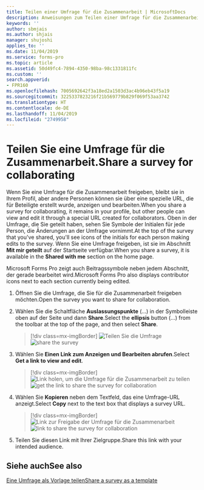 ```yaml
---
title: Teilen einer Umfrage für die Zusammenarbeit | MicrosoftDocs
description: Anweisungen zum Teilen einer Umfrage für die Zusammenarbeit
keywords: ''
author: sbmjais
ms.author: shjais
manager: shujoshi
applies_to: ''
ms.date: 11/04/2019
ms.service: forms-pro
ms.topic: article
ms.assetid: 50d49fc4-7894-4350-98ba-98c1331811fc
ms.custom: ''
search.appverid:
- FPR160
ms.openlocfilehash: 7005692642f3a18ed2a1503d3ac4b96eb43f5a19
ms.sourcegitcommit: 3225337823216f21b569779b829f069f53aa3742
ms.translationtype: HT
ms.contentlocale: de-DE
ms.lasthandoff: 11/04/2019
ms.locfileid: "2749958"
---
```

# <a name="share-a-survey-for-collaborating"></a><span data-ttu-id="dd93f-103">Teilen Sie eine Umfrage für die Zusammenarbeit.</span><span class="sxs-lookup"><span data-stu-id="dd93f-103">Share a survey for collaborating</span></span>

<span data-ttu-id="dd93f-104">Wenn Sie eine Umfrage für die Zusammenarbeit freigeben, bleibt sie in Ihrem Profil, aber andere Personen können sie über eine spezielle URL, die für Beteiligte erstellt wurde, anzeigen und bearbeiten.</span><span class="sxs-lookup"><span data-stu-id="dd93f-104">When you share a survey for collaborating, it remains in your profile, but other people can view and edit it through a special URL created for collaborators.</span></span> <span data-ttu-id="dd93f-105">Oben in der Umfrage, die Sie geteilt haben, sehen Sie Symbole der Initialen für jede Person, die Änderungen an der Umfrage vornimmt.</span><span class="sxs-lookup"><span data-stu-id="dd93f-105">At the top of the survey that you've shared, you'll see icons of the initials for each person making edits to the survey.</span></span> <span data-ttu-id="dd93f-106">Wenn Sie eine Umfrage freigeben, ist sie im Abschnitt **Mit mir geteilt** auf der Startseite verfügbar.</span><span class="sxs-lookup"><span data-stu-id="dd93f-106">When you share a survey, it is available in the **Shared with me** section on the home page.</span></span>

<span data-ttu-id="dd93f-107">Microsoft Forms Pro zeigt auch Beitragssymbole neben jedem Abschnitt, der gerade bearbeitet wird.</span><span class="sxs-lookup"><span data-stu-id="dd93f-107">Microsoft Forms Pro also displays contributor icons next to each section currently being edited.</span></span>

1.  <span data-ttu-id="dd93f-108">Öffnen Sie die Umfrage, die Sie für die Zusammenarbeit freigeben möchten.</span><span class="sxs-lookup"><span data-stu-id="dd93f-108">Open the survey you want to share for collaboration.</span></span>

2.  <span data-ttu-id="dd93f-109">Wählen Sie die Schaltfläche **Auslassungspunkte** (...) in der Symbolleiste oben auf der Seite und dann **Share**.</span><span class="sxs-lookup"><span data-stu-id="dd93f-109">Select the **ellipsis** button (…) from the toolbar at the top of the page, and then select **Share**.</span></span>

    > [!div class=mx-imgBorder]
    > <span data-ttu-id="dd93f-110">![Teilen Sie die Umfrage ](media/share-survey.png "Umfrage teilen")</span><span class="sxs-lookup"><span data-stu-id="dd93f-110">![share the survey](media/share-survey.png "Share the survey")</span></span>

3.  <span data-ttu-id="dd93f-111">Wählen Sie **Einen Link zum Anzeigen und Bearbeiten abrufen**.</span><span class="sxs-lookup"><span data-stu-id="dd93f-111">Select **Get a link to view and edit**.</span></span>

    > [!div class=mx-imgBorder]
    > <span data-ttu-id="dd93f-112">![Link holen, um die Umfrage für die Zusammenarbeit zu teilen](media/get-survey-share-link.png "Holen Sie sich den Link, um die Umfrage für die Zusammenarbeit zu teilen")</span><span class="sxs-lookup"><span data-stu-id="dd93f-112">![get the link to share the survey for collaboration](media/get-survey-share-link.png "Get the link to share the survey for collaboration")</span></span>  

4.  <span data-ttu-id="dd93f-113">Wählen Sie **Kopieren** neben dem Textfeld, das eine Umfrage-URL anzeigt.</span><span class="sxs-lookup"><span data-stu-id="dd93f-113">Select **Copy** next to the text box that displays a survey URL.</span></span>

    > [!div class=mx-imgBorder]
    > <span data-ttu-id="dd93f-114">![Link zur Freigabe der Umfrage für die Zusammenarbeit ](media/survey-share-link.png "Link zum Teilen der Umfrage für die Zusammenarbeit")</span><span class="sxs-lookup"><span data-stu-id="dd93f-114">![link to share the survey for collaboration](media/survey-share-link.png "Link to share the survey for collaboration")</span></span>  

5.  <span data-ttu-id="dd93f-115">Teilen Sie diesen Link mit Ihrer Zielgruppe.</span><span class="sxs-lookup"><span data-stu-id="dd93f-115">Share this link with your intended audience.</span></span>

## <a name="see-also"></a><span data-ttu-id="dd93f-116">Siehe auch</span><span class="sxs-lookup"><span data-stu-id="dd93f-116">See also</span></span>

[<span data-ttu-id="dd93f-117">Eine Umfrage als Vorlage teilen</span><span class="sxs-lookup"><span data-stu-id="dd93f-117">Share a survey as a template</span></span>](share-survey-template.md) 

